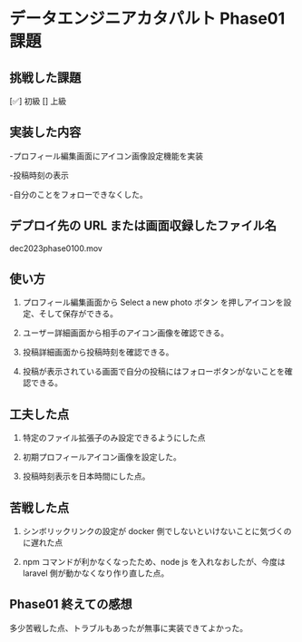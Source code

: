 # データエンジニアカタパルト Phase01 課題

## 挑戦した課題

[✅] 初級
[] 上級

## 実装した内容

-プロフィール編集画面にアイコン画像設定機能を実装

-投稿時刻の表示

-自分のことをフォローできなくした。

## デプロイ先の URL または画面収録したファイル名

dec2023phase0100.mov

## 使い方

1. プロフィール編集画面から Select a new photo ボタン を押しアイコンを設定、そして保存ができる。
2. ユーザー詳細画面から相手のアイコン画像を確認できる。

3. 投稿詳細画面から投稿時刻を確認できる。
4. 投稿が表示されている画面で自分の投稿にはフォローボタンがないことを確認できる。

## 工夫した点

1. 特定のファイル拡張子のみ設定できるようにした点

2. 初期プロフィールアイコン画像を設定した。

3. 投稿時刻表示を日本時間にした点。

## 苦戦した点

1. シンボリックリンクの設定が docker 側でしないといけないことに気づくのに遅れた点

2. npm コマンドが利かなくなったため、node js を入れなおしたが、今度は laravel 側が動かなくなり作り直した点。

## Phase01 終えての感想

多少苦戦した点、トラブルもあったが無事に実装できてよかった。
